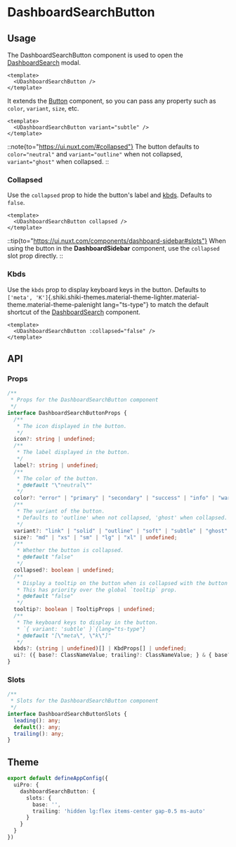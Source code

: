 # DashboardSearchButton

## Usage

The DashboardSearchButton component is used to open the [DashboardSearch](https://ui.nuxt.com/components/dashboard-search) modal.

```vue
<template>
  <UDashboardSearchButton />
</template>
```

It extends the [Button](https://ui.nuxt.com/components/button) component, so you can pass any property such as `color`, `variant`, `size`, etc.

```vue
<template>
  <UDashboardSearchButton variant="subtle" />
</template>
```

::note{to="https://ui.nuxt.com/#collapsed"}
The button defaults to `color="neutral"` and `variant="outline"` when not collapsed, `variant="ghost"` when collapsed.
::

### Collapsed

Use the `collapsed` prop to hide the button's label and [kbds](https://ui.nuxt.com/#kbds). Defaults to `false`.

```vue
<template>
  <UDashboardSearchButton collapsed />
</template>
```

::tip{to="https://ui.nuxt.com/components/dashboard-sidebar#slots"}
When using the button in the **DashboardSidebar** component, use the `collapsed` slot prop directly.
::

### Kbds

Use the `kbds` prop to display keyboard keys in the button. Defaults to `['meta', 'K']`{.shiki.shiki-themes.material-theme-lighter.material-theme.material-theme-palenight lang="ts-type"} to match the default shortcut of the [DashboardSearch](https://ui.nuxt.com/components/dashboard-search#shortcut) component.

```vue
<template>
  <UDashboardSearchButton :collapsed="false" />
</template>
```

## API

### Props

```ts
/**
 * Props for the DashboardSearchButton component
 */
interface DashboardSearchButtonProps {
  /**
   * The icon displayed in the button.
   */
  icon?: string | undefined;
  /**
   * The label displayed in the button.
   */
  label?: string | undefined;
  /**
   * The color of the button.
   * @default "\"neutral\""
   */
  color?: "error" | "primary" | "secondary" | "success" | "info" | "warning" | "neutral" | undefined;
  /**
   * The variant of the button.
   * Defaults to 'outline' when not collapsed, 'ghost' when collapsed.
   */
  variant?: "link" | "solid" | "outline" | "soft" | "subtle" | "ghost" | undefined;
  size?: "md" | "xs" | "sm" | "lg" | "xl" | undefined;
  /**
   * Whether the button is collapsed.
   * @default "false"
   */
  collapsed?: boolean | undefined;
  /**
   * Display a tooltip on the button when is collapsed with the button label.
   * This has priority over the global `tooltip` prop.
   * @default "false"
   */
  tooltip?: boolean | TooltipProps | undefined;
  /**
   * The keyboard keys to display in the button.
   * `{ variant: 'subtle' }`{lang="ts-type"}
   * @default "[\"meta\", \"k\"]"
   */
  kbds?: (string | undefined)[] | KbdProps[] | undefined;
  ui?: ({ base?: ClassNameValue; trailing?: ClassNameValue; } & { base?: ClassNameValue; label?: ClassNameValue; leadingIcon?: ClassNameValue; leadingAvatar?: ClassNameValue; leadingAvatarSize?: ClassNameValue; trailingIcon?: ClassNameValue; }) | undefined;
}
```

### Slots

```ts
/**
 * Slots for the DashboardSearchButton component
 */
interface DashboardSearchButtonSlots {
  leading(): any;
  default(): any;
  trailing(): any;
}
```

## Theme

```ts [app.config.ts]
export default defineAppConfig({
  uiPro: {
    dashboardSearchButton: {
      slots: {
        base: '',
        trailing: 'hidden lg:flex items-center gap-0.5 ms-auto'
      }
    }
  }
})
```

